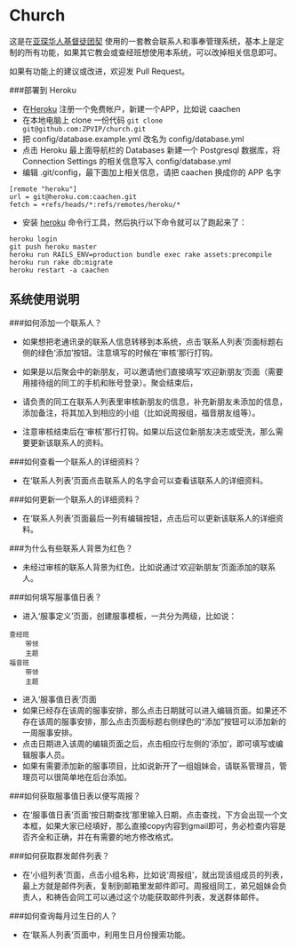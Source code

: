 Church
======

这是在[亚琛华人基督徒团契](http://www.caachen.de) 使用的一套教会联系人和事奉管理系统，基本上是定制的所有功能，如果其它教会或查经班想使用本系统，可以改掉相关信息即可。

如果有功能上的建议或改进，欢迎发 Pull Request。

###部署到 Heroku
- 在[Heroku](http://www.heroku.com) 注册一个免费帐户，新建一个APP，比如说 caachen
- 在本地电脑上 clone 一份代码 `git clone git@github.com:ZPVIP/church.git`
- 把 config/database.example.yml 改名为  config/database.yml
- 点击 Heroku 最上面导航栏的 Databases 新建一个 Postgresql 数据库，将 Connection Settings 的相关信息写入 config/database.yml
- 编辑 .git/config，最下面加上相关信息，请把 caachen 换成你的 APP 名字
```
[remote "heroku"]
url = git@heroku.com:caachen.git
fetch = +refs/heads/*:refs/remotes/heroku/*
```
- 安装 [heroku](https://toolbelt.heroku.com/) 命令行工具，然后执行以下命令就可以了跑起来了：
```
heroku login
git push heroku master
heroku run RAILS_ENV=production bundle exec rake assets:precompile
heroku run rake db:migrate
heroku restart -a caachen
```

## 系统使用说明

###如何添加一个联系人？

- 如果想把老通讯录的联系人信息转移到本系统，点击‘联系人列表’页面标题右侧的绿色‘添加’按钮。注意填写的时候在‘审核’那行打钩。

- 如果是以后聚会中的新朋友，可以邀请他们直接填写‘欢迎新朋友’页面（需要用接待组的同工的手机和账号登录）。聚会结束后，
- 请负责的同工在联系人列表里审核新朋友的信息，补充新朋友未添加的信息，添加备注，将其加入到相应的小组（比如说周报组，福音朋友组等）。
- 注意审核结束后在‘审核’那行打钩。如果以后这位新朋友决志或受洗，那么需要更新该联系人的资料。 

###如何查看一个联系人的详细资料？
- 在‘联系人列表’页面点击联系人的名字会可以查看该联系人的详细资料。

###如何更新一个联系人的详细资料？
- 在‘联系人列表’页面最后一列有编辑按钮，点击后可以更新该联系人的详细资料。

###为什么有些联系人背景为红色？
- 未经过审核的联系人背景为红色，比如说通过‘欢迎新朋友’页面添加的联系人。

###如何填写服事值日表？
- 进入‘服事定义’页面，创建服事模板，一共分为两级，比如说：

```
查经班
    带领
    主题
福音班
    带领
    主题
```
- 进入‘服事值日表’页面
- 如果已经存在该周的服事安排，那么点击日期就可以进入编辑页面。如果还不存在该周的服事安排，那么点击页面标题右侧绿色的“添加”按钮可以添加新的一周服事安排。
- 点击日期进入该周的编辑页面之后，点击相应行左侧的‘添加’，即可填写或编辑服事人员。
- 如果有需要添加新的服事项目，比如说新开了一组姐妹会，请联系管理员，管理员可以很简单地在后台添加。 

###如何获取服事值日表以便写周报？
- 在‘服事值日表’页面‘按日期查找’那里输入日期，点击查找，下方会出现一个文本框，如果大家已经填好，那么直接copy内容到gmail即可，务必检查内容是否齐全和正确，并在有需要的地方修改格式。

###如何获取群发邮件列表？
- 在‘小组列表’页面，点击小组名称，比如说‘周报组’，就出现该组成员的列表，最上方就是邮件列表，复制到邮箱里发邮件即可。周报组同工，弟兄姐妹会负责人，和祷告会同工可以通过这个功能获取邮件列表，发送群体邮件。

###如何查询每月过生日的人？
- 在‘联系人列表’页面中，利用生日月份搜索功能。

